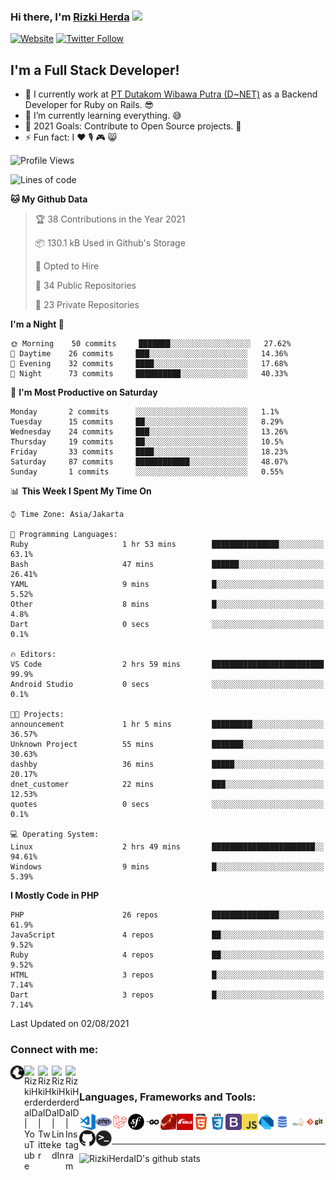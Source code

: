 ### Hi there, I'm [Rizki Herda][website] <img src="https://media.giphy.com/media/hvRJCLFzcasrR4ia7z/giphy.gif" width="25px">
[![Website](https://img.shields.io/website?label=RizkiHerdaID&style=for-the-badge&url=https%3A%2F%2Frizkiherdaid.github.io)](https://rizkiherdaid.github.io/)
[![Twitter Follow](https://img.shields.io/twitter/follow/RizkiHerdaID?color=1DA1F2&logo=twitter&style=for-the-badge)](https://twitter.com/intent/follow?original_referer=https%3A%2F%2Fgithub.com%2FRizkiHerdaID&screen_name=RizkiHerdaID)


## I'm a Full Stack Developer!

- 🔭 I currently work at [PT Dutakom Wibawa Putra (D~NET)][dnet] as a Backend Developer for Ruby on Rails. 😎
- 🌱 I’m currently learning everything. 😅
- 🥅 2021 Goals: Contribute to Open Source projects. 🤩
- ⚡ Fun fact: I ❤ 🎙 🎮 😸

<!--START_SECTION:waka-->
![Profile Views](http://img.shields.io/badge/Profile%20Views-0-blue)

![Lines of code](https://img.shields.io/badge/From%20Hello%20World%20I%27ve%20Written-3.7%20million%20lines%20of%20code-blue)

**🐱 My Github Data** 

> 🏆 38 Contributions in the Year 2021
 > 
> 📦 130.1 kB Used in Github's Storage 
 > 
> 💼 Opted to Hire
 > 
> 📜 34 Public Repositories 
 > 
> 🔑 23 Private Repositories  
 > 
**I'm a Night 🦉** 

```text
🌞 Morning    50 commits     ███████░░░░░░░░░░░░░░░░░░   27.62% 
🌆 Daytime    26 commits     ███░░░░░░░░░░░░░░░░░░░░░░   14.36% 
🌃 Evening    32 commits     ████░░░░░░░░░░░░░░░░░░░░░   17.68% 
🌙 Night      73 commits     ██████████░░░░░░░░░░░░░░░   40.33%

```
📅 **I'm Most Productive on Saturday** 

```text
Monday       2 commits      ░░░░░░░░░░░░░░░░░░░░░░░░░   1.1% 
Tuesday      15 commits     ██░░░░░░░░░░░░░░░░░░░░░░░   8.29% 
Wednesday    24 commits     ███░░░░░░░░░░░░░░░░░░░░░░   13.26% 
Thursday     19 commits     ██░░░░░░░░░░░░░░░░░░░░░░░   10.5% 
Friday       33 commits     ████░░░░░░░░░░░░░░░░░░░░░   18.23% 
Saturday     87 commits     ████████████░░░░░░░░░░░░░   48.07% 
Sunday       1 commits      ░░░░░░░░░░░░░░░░░░░░░░░░░   0.55%

```


📊 **This Week I Spent My Time On** 

```text
⌚︎ Time Zone: Asia/Jakarta

💬 Programming Languages: 
Ruby                     1 hr 53 mins        ███████████████░░░░░░░░░░   63.1% 
Bash                     47 mins             ██████░░░░░░░░░░░░░░░░░░░   26.41% 
YAML                     9 mins              █░░░░░░░░░░░░░░░░░░░░░░░░   5.52% 
Other                    8 mins              █░░░░░░░░░░░░░░░░░░░░░░░░   4.8% 
Dart                     0 secs              ░░░░░░░░░░░░░░░░░░░░░░░░░   0.1%

🔥 Editors: 
VS Code                  2 hrs 59 mins       █████████████████████████   99.9% 
Android Studio           0 secs              ░░░░░░░░░░░░░░░░░░░░░░░░░   0.1%

🐱‍💻 Projects: 
announcement             1 hr 5 mins         █████████░░░░░░░░░░░░░░░░   36.57% 
Unknown Project          55 mins             ███████░░░░░░░░░░░░░░░░░░   30.63% 
dashby                   36 mins             █████░░░░░░░░░░░░░░░░░░░░   20.17% 
dnet_customer            22 mins             ███░░░░░░░░░░░░░░░░░░░░░░   12.53% 
quotes                   0 secs              ░░░░░░░░░░░░░░░░░░░░░░░░░   0.1%

💻 Operating System: 
Linux                    2 hrs 49 mins       ███████████████████████░░   94.61% 
Windows                  9 mins              █░░░░░░░░░░░░░░░░░░░░░░░░   5.39%

```

**I Mostly Code in PHP** 

```text
PHP                      26 repos            ███████████████░░░░░░░░░░   61.9% 
JavaScript               4 repos             ██░░░░░░░░░░░░░░░░░░░░░░░   9.52% 
Ruby                     4 repos             ██░░░░░░░░░░░░░░░░░░░░░░░   9.52% 
HTML                     3 repos             █░░░░░░░░░░░░░░░░░░░░░░░░   7.14% 
Dart                     3 repos             █░░░░░░░░░░░░░░░░░░░░░░░░   7.14%

```



 Last Updated on 02/08/2021
<!--END_SECTION:waka-->

### Connect with me:

[<img align="left" alt="RizkiHerdaID" width="22px" src="https://raw.githubusercontent.com/iconic/open-iconic/master/svg/globe.svg" />][website]
[<img align="left" alt="RizkiHerdaID | YouTube" width="22px" src="https://cdn.jsdelivr.net/npm/simple-icons@v3/icons/youtube.svg" />][youtube]
[<img align="left" alt="RizkiHerdaID | Twitter" width="22px" src="https://cdn.jsdelivr.net/npm/simple-icons@v3/icons/twitter.svg" />][twitter]
[<img align="left" alt="RizkiHerdaID | LinkedIn" width="22px" src="https://cdn.jsdelivr.net/npm/simple-icons@v3/icons/linkedin.svg" />][linkedin]
[<img align="left" alt="RizkiHerdaID | Instagram" width="22px" src="https://cdn.jsdelivr.net/npm/simple-icons@v3/icons/instagram.svg" />][instagram]

<br />

### Languages, Frameworks and Tools:

[<img align="left" alt="Visual Studio Code" width="26px" src="https://raw.githubusercontent.com/github/explore/80688e429a7d4ef2fca1e82350fe8e3517d3494d/topics/visual-studio-code/visual-studio-code.png" />][website]
[<img align="left" alt="PHP" width="26px" src="https://raw.githubusercontent.com/github/explore/80688e429a7d4ef2fca1e82350fe8e3517d3494d/topics/php/php.png" />][website]
[<img align="left" alt="Laravel" width="26px" src="https://raw.githubusercontent.com/github/explore/80688e429a7d4ef2fca1e82350fe8e3517d3494d/topics/laravel/laravel.png" />][website]
[<img align="left" alt="Symfony" width="26px" src="https://raw.githubusercontent.com/github/explore/80688e429a7d4ef2fca1e82350fe8e3517d3494d/topics/symfony/symfony.png" />][website]
[<img align="left" alt="Go" width="26px" src="https://raw.githubusercontent.com/github/explore/80688e429a7d4ef2fca1e82350fe8e3517d3494d/topics/go/go.png" />][website]
[<img align="left" alt="Ruby" width="26px" src="https://raw.githubusercontent.com/github/explore/80688e429a7d4ef2fca1e82350fe8e3517d3494d/topics/ruby/ruby.png" />][website]
[<img align="left" alt="Rails" width="26px" src="https://raw.githubusercontent.com/github/explore/80688e429a7d4ef2fca1e82350fe8e3517d3494d/topics/rails/rails.png" />][website]
[<img align="left" alt="HTML5" width="26px" src="https://raw.githubusercontent.com/github/explore/80688e429a7d4ef2fca1e82350fe8e3517d3494d/topics/html/html.png" />][website]
[<img align="left" alt="CSS3" width="26px" src="https://raw.githubusercontent.com/github/explore/80688e429a7d4ef2fca1e82350fe8e3517d3494d/topics/css/css.png" />][website]
[<img align="left" alt="Boostrap" width="26px" src="https://raw.githubusercontent.com/github/explore/80688e429a7d4ef2fca1e82350fe8e3517d3494d/topics/bootstrap/bootstrap.png" />][website]
[<img align="left" alt="JavaScript" width="26px" src="https://raw.githubusercontent.com/github/explore/80688e429a7d4ef2fca1e82350fe8e3517d3494d/topics/javascript/javascript.png" />][website]
[<img align="left" alt="Dart" width="26px" src="https://raw.githubusercontent.com/github/explore/80688e429a7d4ef2fca1e82350fe8e3517d3494d/topics/dart/dart.png" />][website]
[<img align="left" alt="SQL" width="26px" src="https://raw.githubusercontent.com/github/explore/80688e429a7d4ef2fca1e82350fe8e3517d3494d/topics/sql/sql.png" />][website]
[<img align="left" alt="MySQL" width="26px" src="https://raw.githubusercontent.com/github/explore/80688e429a7d4ef2fca1e82350fe8e3517d3494d/topics/mysql/mysql.png" />][website]
[<img align="left" alt="Git" width="26px" src="https://raw.githubusercontent.com/github/explore/80688e429a7d4ef2fca1e82350fe8e3517d3494d/topics/git/git.png" />][website]
[<img align="left" alt="GitHub" width="26px" src="https://raw.githubusercontent.com/github/explore/78df643247d429f6cc873026c0622819ad797942/topics/github/github.png" />][website]
[<img align="left" alt="HTML5" width="26px" src="https://raw.githubusercontent.com/github/explore/80688e429a7d4ef2fca1e82350fe8e3517d3494d/topics/terminal/terminal.png" />][website]

<br />
<br />

---

![RizkiHerdaID's github stats](https://github-readme-stats.rizkiherdaid.vercel.app/api?username=RizkiHerdaID&count_private=true&show_icons=true)

[website]: https://rizkiherdaid.github.io
[dnet]: http://dnetprovider.id
[twitter]: https://twitter.com/RizkiHerdaID
[youtube]: https://www.youtube.com/channel/UCUCmGb5NJcm3xWB4xDliZ_Q
[instagram]: https://instagram.com/RizkiHerdaID
[linkedin]: https://linkedin.com/in/RizkiHerdaID
